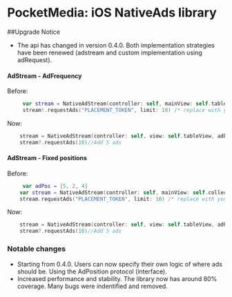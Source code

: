 # PocketMedia: iOS NativeAds library
##Upgrade Notice
- The api has changed in version 0.4.0. Both implementation strategies have been renewed (adstream and custom implementation using adRequest).

#### AdStream - AdFrequency
Before:

```swift
     var stream = NativeAdStream(controller: self, mainView: self.tableView, adMargin: 1, firstAdPosition: 1)
     stream!.requestAds("PLACEMENT_TOKEN", limit: 10) /* replace with your own token!! */
```

Now:

```swift
    stream = NativeAdStream(controller: self, view: self.tableView, adPlacementToken: "894d2357e086434a383a1c29868a0432958a3165", adPosition: MarginAdPosition(margin: 2, adPositionOffset: 0)) /* replace with your own token!! */
    stream?.requestAds(10)//Add 5 ads
```


#### AdStream - Fixed positions
Before:
```swift
     var adPos = [5, 2, 4]
    var stream = NativeAdStream(controller: self, mainView: self.collectionView, adsPositions: adPos)
    stream.requestAds("PLACEMENT_TOKEN", limit: 10) /* replace with your own token!! */
```

Now:

```swift
    stream = NativeAdStream(controller: self, view: self.tableView, adPlacementToken: "894d2357e086434a383a1c29868a0432958a3165", adPosition: PredefinedAdPosition(positions: [1, 3, 8], adPositionOffset: 0)) /* replace with your own token!! */
    stream?.requestAds(10)//Add 5 ads
```

### Notable changes

- Starting from 0.4.0. Users can now specify their own logic of where ads should be. Using the AdPosition protocol (interface).
- Increased performance and stability. The library now has around 80% coverage. Many bugs were indentified and removed.